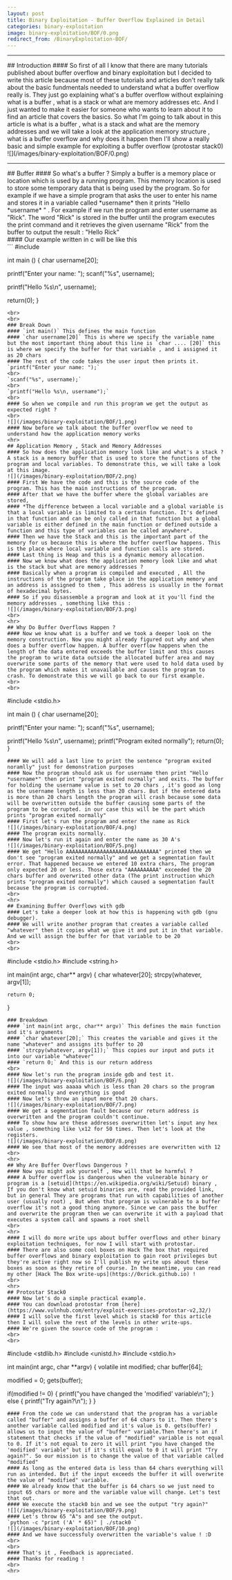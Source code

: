 ```yaml
---
layout: post
title: Binary Exploitation - Buffer Overflow Explained in Detail
categories: binary-exploitation
image: binary-exploitation/BOF/0.png
redirect_from: /BinaryExploitation-BOF/
---
```


<hr>
## Introduction
#### So first of all I know that there are many tutorials published about buffer overflow and binary exploitation but I decided to write this article because most of these tutorials and articles don't really talk about the basic fundmentals needed to understand what a buffer overflow really is. They just go explaining what's a buffer overflow without explaining what is a buffer , what is a stack or what are memory addresses etc. And I just wanted to make it easier for someone who wants to learn about it to find an article that covers the basics. So what I'm going to talk about in this article is what is a buffer , what is a stack and what are the memory addresses and we will take a look at the application memory structure , what is a buffer overflow and why does it happen then I'll show a really basic and simple example for exploiting a buffer overflow (protostar stack0)
![](/images/binary-exploitation/BOF/0.png)
<br>
<hr>
## Buffer
#### So what's a buffer ? Simply a buffer is a memory place or location which is used by a running program. This memory location is used to store some temporary data that is being used by the program. So for example if we have a simple program that asks the user to enter his name and stores it in a variable called *username* then it prints "Hello *username* " . For example if we run the program and enter username as "Rick". The word "Rick" is stored in the buffer until the program executes the print command and it retrieves the given username "Rick" from the buffer to output the result : "Hello Rick"
<br>
#### Our example written in c will be like this 
<br>
```
#include <stdio.h>

int main () {
   char username[20];

   printf("Enter your name: ");
   scanf("%s", username);

   printf("Hello %s\n", username);
   
   return(0);
}
```
<br>
<br>
### Break Down
#### `int main()` This defines the main function
#### `char username[20]` This is where we specify the variable name but the most important thing about this line is `char .... [20]` this is where we specify the buffer for that variable , and i assigned it as 20 chars
#### The rest of the code takes the user input then prints it.
`printf("Enter your name: ");` 
<br>
`scanf("%s", username);`
<br>
`printf("Hello %s\n, username");`
<br>
#### So when we compile and run this program we get the output as expected right ?
<br>
![](/images/binary-exploitation/BOF/1.png)
#### Now before we talk about the buffer overflow we need to understand how the application memory works
<hr>
## Application Memory , Stack and Memory Addresses
#### So how does the application memory look like and what's a stack ? A stack is a memory buffer that is used to store the functions of the program and local variables. To demonstrate this, we will take a look at this image.
![](/images/binary-exploitation/BOF/2.png)
#### First We have the code and this is the source code of the program. This has the main instructions of the program.
#### After that we have the buffer where the global variables are stored,
#### *The difference between a local variable and a global variable is that a local variable is limited to a certain function. It's defined in that function and can be only called in that function but a global variable is either defined in the main function or defined outside a function and this type of variables can be called anywhere*.
#### Then we have the Stack and this is the important part of the memory for us because this is where the buffer overflow happens. This is the place where local variable and function calls are stored.
#### Last thing is Heap and this is a dynamic memory allocation.
#### Now we know what does the application memory look like and what is the stack but what are memory addresses ?
#### Basically when a program is compiled and executed , All the instructions of the program take place in the application memory and an address is assigned to them , This address is usually in the format of hexadecimal bytes.
#### So if you disassemble a program and look at it you'll find the memory addresses , something like this :
![](/images/binary-exploitation/BOF/3.png)
<br>
<hr>
## Why Do Buffer Overflows Happen ?
#### Now we know what is a buffer and we took a deeper look on the memory construction. Now you might already figured out why and when does a buffer overflow happen. A buffer overflow happens when the length of the data entered exceeds the buffer limit and this causes the program to write data outside the allocated buffer area and may overwrite some parts of the memory that were used to hold data used by the program which makes it unavailable and causes the program to crash. To demonstrate this we will go back to our first example.
<br>
<br>
```
#include <stdio.h>

int main () {
   char username[20];

   printf("Enter your name: ");
   scanf("%s", username);

   printf("Hello %s\n", username);
   printf("Program exited normally");
   return(0);
}
```
#### We will add a last line to print the sentence "program exited noramlly" just for demonstration purposes
#### Now the program should ask us for username then print "Hello *username*" then print "program exited normally" and exits. The buffer for holding the username value is set to 20 chars , it's good as long as the username length is less than 20 chars. But if the entered data is more than 20 chars length the program will crash because some data will be overwritten outside the buffer causing some parts of the program to be corrupted. in our case this will be the part which prints "program exited normally"
#### First let's run the program and enter the name as Rick
![](/images/binary-exploitation/BOF/4.png)
#### The program exits normally.
#### Now let's run it again and enter the name as 30 A's 
![](/images/binary-exploitation/BOF/5.png)
#### We get "Hello AAAAAAAAAAAAAAAAAAAAAAAAAAAAAA" printed then we don't see "program exited normally" and we get a segmentation fault error. That happened because we entered 10 extra chars, The program only expected 20 or less. Those extra "AAAAAAAAAA" exceeded the 20 chars buffer and overwrited other data (The print instruction which prints "program exited normally") which caused a segmentation fault because the program is corrupted.
<br>
<hr>
## Examining Buffer Overflows with gdb
#### Let's take a deeper look at how this is happening with gdb (gnu debugger).
#### We will write another program that creates a variable called "whatever" then it copies what we give it and put it in that variable. And we will assign the buffer for that variable to be 20
<br>
<br>
```
#include <stdio.h>
#include <string.h>

int main(int argc, char** argv)
{
	char whatever[20];
	strcpy(whatever, argv[1]);

	return 0;
}
```
### Breakdown
#### `int main(int argc, char** argv)` This defines the main function and it's arguments
#### `char whatever[20];` This creates the variable and gives it the name "whatever" and assigns its buffer to 20 
#### `strcpy(whatever, argv[1]);` This copies our input and puts it into our variable "whatever"
#### `return 0;` And this is our return address
<br>
#### Now let's run the program inside gdb and test it.
![](/images/binary-exploitation/BOF/6.png)
#### The input was aaaaa which is less than 20 chars so the program exited normally and everything is good 
#### Now let's throw an input more that 20 chars.
![](/images/binary-exploitation/BOF/7.png)
#### We get a segmentation fault because our return address is overwritten and the program couldn't continue.
#### To show how are these addresses overwritten let's input any hex value , something like \x12 for 50 times. Then let's look at the registers.
![](/images/binary-exploitation/BOF/8.png)
#### We see that most of the memory addresses are overwritten with 12
<br>
<hr>
## Why Are Buffer Overflows Dangerous ?
#### Now you might ask yourself , How will that be harmful ?
#### A buffer overflow is dangerous when the vulnerable binary or program is a [setuid](https://en.wikipedia.org/wiki/Setuid) binary , If you don't know what setuid binaries are, read the provided link, but in general They are programs that run with capabilities of another user (usually root) , But when that program is vulnerable to a buffer overflow it's not a good thing anymore. Since we can pass the buffer and overwrite the program then we can overwrite it with a payload that executes a system call and spawns a root shell
<br>
<hr>
#### I will do more write ups about buffer overflows and other binary exploitation techniques, for now I will start with protostar.
#### There are also some cool boxes on Hack The box that required buffer overflows and binary exploitation to gain root privileges but they're active right now so I'll publish my write ups about these boxes as soon as they retire of course. In the meantime, you can read my other [Hack The Box write-ups](https://0xrick.github.io) !
<br>
<hr>
## Protostar Stack0
#### Now let's do a simple practical example.
#### You can download protostar from [here](https://www.vulnhub.com/entry/exploit-exercises-protostar-v2,32/)
#### I will solve the first level which is stack0 for this article then I will solve the rest of the levels in other write-ups.
#### We're given the source code of the program :
<br>
<br>
```
#include <stdlib.h>
#include <unistd.h>
#include <stdio.h>

int main(int argc, char **argv)
{
 volatile int modified;
 char buffer[64];

 modified = 0;
 gets(buffer);

 if(modified != 0) {
  printf("you have changed the 'modified' variable\n");
 } else {
  printf("Try again?\n");
 }
}
```
#### From the code we can understand that the program has a variable called "buffer" and assigns a buffer of 64 chars to it. Then there's another variable called modified and it's value is 0. gets(buffer) allows us to input the value of "buffer" variable.Then there's an if statement that checks if the value of "modified" variable is not equal to 0. If it's not equal to zero it will print "you have changed the 'modified' variable" but if it's still equal to 0 it will print "Try again?". So our mission is to change the value of that variable called "modified"
#### As long as the entered data is less than 64 chars everything will run as intended. But if the input exceeds the buffer it will overwrite the value of "modified" variable.
#### We already know that the buffer is 64 chars so we just need to input 65 chars or more and the variable value will change. Let's test that out.
#### We execute the stack0 bin and we see the output "try again?"
![](/images/binary-exploitation/BOF/9.png)
#### Let's throw 65 "A"s and see the output.
`python -c "print ('A' * 65)" | ./stack0 `
![](/images/binary-exploitation/BOF/10.png)
#### And we have successfuly overwritten the variable's value ! :D
<br>
<br>
#### That's it , Feedback is appreciated. 
#### Thanks for reading ! 
<br>
<hr>
